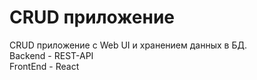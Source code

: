 # CRUD приложение

CRUD приложение с Web UI и хранением данных в БД. <br>
Backend - REST-API <br>
FrontEnd - React
